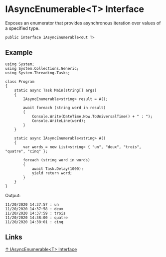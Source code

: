 # IAsyncEnumerable\<T> Interface

Exposes an enumerator that provides asynchronous iteration over values of a specified type.

```csahrp
public interface IAsyncEnumerable<out T>
```

## Example

```charp
using System;
using System.Collections.Generic;
using System.Threading.Tasks;

class Program
{
    static async Task Main(string[] args)
    {
        IAsyncEnumerable<string> result = A();

        await foreach (string word in result)
        {
            Console.Write(DateTime.Now.ToUniversalTime() + " : ");
            Console.WriteLine(word);
        }
    }

    static async IAsyncEnumerable<string> A()
    {
        var words = new List<string> { "un", "deux", "trois", "quatre", "cinq" };

        foreach (string word in words)
        {
            await Task.Delay(1000);
            yield return word;
        }
    }
}
```

Output:

```output
11/20/2020 14:37:57 : un
11/20/2020 14:37:58 : deux
11/20/2020 14:37:59 : trois
11/20/2020 14:38:00 : quatre
11/20/2020 14:38:01 : cinq
```

## Links

[↑ IAsyncEnumerable\<T> Interface](https://docs.microsoft.com/en-us/dotnet/api/system.collections.generic.iasyncenumerable-1*)
